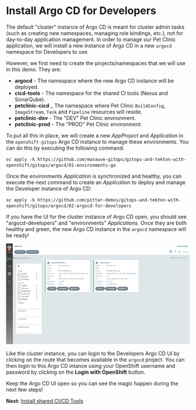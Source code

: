 # Install Argo CD for Developers

The default "cluster" instance of Argo CD is meant for cluster admin tasks (such as creating new namespaces, managing role bindings, etc.), not for day-to-day application management.  In order to manage our Pet Clinic application, we will install a new instance of Argo CD in a new `argocd` namespace for Developers to use.

However, we first need to create the projects/namespaces that we will use in this demo.  They are:

* **argocd** - The namespace where the new Argo CD instance will be deployed.
* **cicd-tools** - The namespace for the shared CI tools (Nexus and SonarQube).
* **petclinic-cicd** _ The namespace where Pet Clinic `BuildConfig`, `ImageStream`, `Task` and `Pipeline` resources will reside.
* **petclinic-dev** - The "DEV" Pet Clinic environment.
* **petclinic-prod** - The "PROD" Pet Clinic environment.

To put all this in place, we will create a new *AppProject* and *Application* in the `openshift-gitops` Argo CD instance to manage these environments.  You can do this by executing the following command:

```
oc apply -k https://github.com/masauve-gitops/gitops-and-tekton-with-openshift/gitops/argocd/01-environments-ga
```

Once the environments *Application* is synchronized and healthy, you can execute the next command to create an *Application* to deploy and manage the Developer instance of Argo CD:

```
oc apply -k https://github.com/pittar-demos/gitops-and-tekton-with-openshift/gitops/argocd/02-argocd-for-developers
```

If you have the UI for the cluster instance of Argo CD open, you should see "argocd-developers" and "environments" *Applications*.  Once they are both healthy and green, the new Argo CD instance in the `argocd` namespace will be ready!

![Cluster Argo CD deploying the Developer instance of Argo CD](images/cluster-argocd.png)

Like the cluster instance, you can login to the Developers Argo CD UI by clicking on the route that becomes available in the `argocd` project.  You can then login to this Argo CD intance using your OpenShift username and password by clicking on the **Login with OpenShift** button.

Keep the Argo CD UI open so you can see the magic happen during the next few steps!

**Next:** [Install shared CI/CD Tools](03-install-shared-cicd-tools.md)